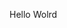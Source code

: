 Hello Wolrd










































































































































































































































































































































































































































































































































































































































































































































































































































































































































































































































































































































































































































































































































































































































































































































































































































































































































































































































































































































































































































































































































































































































































































































































































































































































































































































































































































































































































































































































































































































































































































































































































































